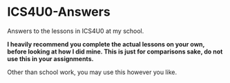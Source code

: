 # ICS4U0-Answers

Answers to the lessons in ICS4U0 at my school.

**I heavily recommend you complete the actual lessons on your own, before looking at how I did mine. This is just for
comparisons sake, do not use this in your assignments.**

Other than school work, you may use this however you like.
